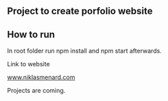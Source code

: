 ## Project to create porfolio website

## How to run

In root folder run npm install and npm start afterwards.

Link to website

www.niklasmenard.com

Projects are coming.
